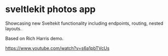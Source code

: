 # sveltlekit photos app

Showcasing new Sveltekit functionality including endpoints, routing, nested layouts.

Based on Rich Harris demo.

https://www.youtube.com/watch?v=s6a1pbTVcUs




